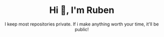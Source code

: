 <h1 align="center">Hi 👋, I'm Ruben</h1>
<p align="center">I keep most repositories private. If i make anything worth your time, it'll be public!</p>
